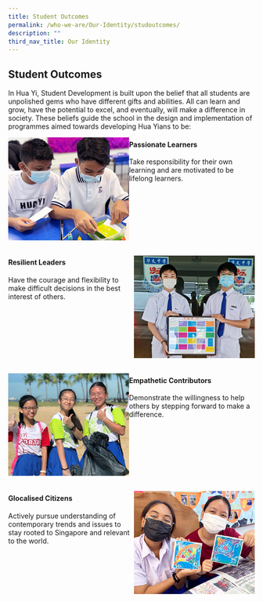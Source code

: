 ```yaml
---
title: Student Outcomes
permalink: /who-we-are/Our-Identity/studoutcomes/
description: ""
third_nav_title: Our Identity
---
```

## Student Outcomes

In Hua Yi, Student Development is built upon the belief that all students are unpolished gems who have different gifts and abilities. All can learn and grow, have the potential to excel, and eventually, will make a difference in society. These beliefs guide the school in the design and implementation of programmes aimed towards developing Hua Yians to be:

<img src="/images/outcome1.jpg" style="width:49%" align=left>

####  Passionate Learners

Take responsibility for their own learning and are motivated to be lifelong learners.
<br clear=left><br>

<img src="/images/outcome2.jpg" style="width:49%" align=right>

#### Resilient Leaders

Have the courage and flexibility to make difficult decisions in the best interest of others.
<br clear=right><br>

<img src="/images/outcome3.jpg" style="width:49%" align=left>

#### Empathetic Contributors

Demonstrate the willingness to help others by stepping forward to make a difference.
<br clear=left><br>

<img src="/images/outcome4.jpg" style="width:49%" align=right>

#### Glocalised Citizens

Actively pursue understanding of contemporary trends and issues to stay rooted to Singapore and relevant to the world.